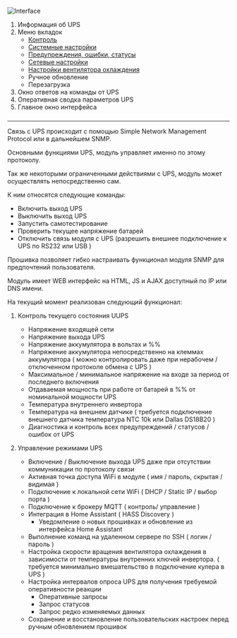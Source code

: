 ![Interface](https://user-images.githubusercontent.com/36089626/233385226-a341ce70-9e1e-4eea-aadd-7f018a8805f8.png)

1. Информация об UPS
2. Меню вкладок
    - [Контроль](Control.md)
    - [Системные настройки](System.md)
    - [Предупреждения, ошибки, статусы](Errors.md)
    - [Сетевые настройки](Network.md)
    - [Настройки вентилятора охлаждения](Cooling.md)
    - Ручное обновление
    - Перезагрузка
4. Окно ответов на команды от UPS
5. Оперативная сводка параметров UPS
6. Главное окно интерфейса
### 
---

Связь с UPS происходит с помощью Simple Network Management Protocol или в дальнейшем SNMP.

Основными функциями UPS, модуль управляет именно по этому протоколу.

Так же некоторыми ограниченными действиями с UPS, модуль может осуществлять непосредственно сам.

К ним относятся следующие команды:
- Включить выход UPS
- Выключить выход  UPS
- Запустить самотестирование
- Проверить текущее напряжение батарей
- Отключить связь модуля с UPS (разрешить внешнее подключение к UPS по RS232 или USB )

Прошивка позволяет гибко настраивать функционал модуля SNMP для предпочтений пользователя.

Модуль имеет WEB интерфейс на HTML, JS и AJAX доступный по IP или DNS имени.

На текущий момент реализован следующий функционал:
1. Контроль текущего состояния UUPS
    - Напряжение входящей сети
    - Напряжение выхода UPS
    - Напряжение аккумулятора в вольтах и %%
    - Напряжение аккумулятора непосредственно на клеммах аккумулятора ( можно контролировать даже при нерабочем / отключенном протоколе обмена с UPS )
    - Максимальное / минимальное напряжение на входе за период от последнего включения
    - Отдаваемая мощность при работе от батарей в %% от номинальной мощности UPS
    - Температура внутреннего инвертора
    - Температура на внешнем датчике ( требуется подключение внешнего датчика температура NTC 10k или Dallas DS18B20 )
    - Диагностика и контроль всех предупреждений / статусов / ошибок от UPS

2. Управление режимами UPS
    - Включение / Выключение выхода UPS даже при отсутствии коммуникации по протоколу связи
    - Активная точка доступа WiFi в модуле ( имя / пароль, скрытая / видимая )
    - Подключение к локальной сети WiFi ( DHCP / Static IP / выбор порта )
    - Подключение к брокеру MQTT ( контроль/ управление )
    - Интеграция в Home Assistant ( HASS Discovery )
      * Уведомление о новых прошивках и обновление из интерфейса Home Assistant
    - Выполнение команд на удаленном сервере по SSH ( логин / пароль )
    - Настройка скорости вращения вентилятора охлаждения в зависимости от температуры внутренних ключей инвертора. ( требуется минимально вмешательство в подключение кулера в UPS )
    - Настройка интервалов опроса UPS для получения требуемой оперативности реакции
      * Оперативные запросы
      * Запрос статусов
      * Запрос редко изменяемых данных
    - Сохранение и восстановление пользовательских настроек перед ручным обновлением прошивок


